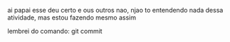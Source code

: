 ai papai esse deu certo e ous outros nao, njao to entendendo nada dessa atividade, mas estou fazendo mesmo assim

lembrei do comando: git commit